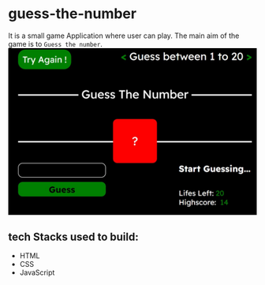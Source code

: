 # guess-the-number
It is a small game Application where user can play.
The main aim of the game is to `Guess the number`.
![app image](guess-the-number.jpg)
## tech Stacks used to build:
  - HTML
  - CSS
  - JavaScript

